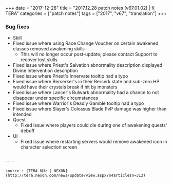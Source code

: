 +++
date = "2017-12-28"
title = "2017.12.28 patch notes (v67.01.02) | K TERA"
categories = ["patch notes"]
tags = ["2017", "v67", "translation"]
+++

### Bug fixes
  - Skill
  - Fixed issue where using Race Change Voucher on certain awakened classes removed awakening skills
    - This will no longer occur post-update; please contact Support to recover lost skills
  - Fixed issue where Priest's Salvation abnormality description displayed Divine Intervention description
  - Fixed issue where Priest's Innervate tooltip had a typo
  - Fixed issue where Berserker's in their Berserk state and sub-zero HP would have their crystals break if hit by monsters
  - Fixed issue where Lancer's Bulwark abnormality had a chance to not disappear under specific circumstances
  - Fixed issue where Warrior's Deadly Gamble tooltip had a typo
  - Fixed issue where Slayer's Colossus Blade PvP damage was higher than intended
- Quest
  - Fixed issue where players could die during one of awakening quests' debuff
- UI
  - Fixed issue where restarting servers would remove awakened icon in character selection screen
```

----

source : [TERA 테라 | NEXON](http://tera.nexon.com/news/update/view.aspx?n4articlesn=313)
